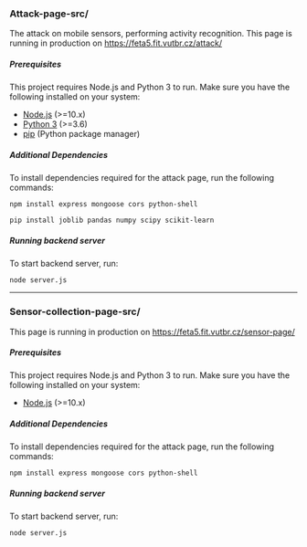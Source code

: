 ### Attack-page-src/

The attack on mobile sensors, performing activity recognition. 
This page is running in production on https://feta5.fit.vutbr.cz/attack/

##### Prerequisites
This project requires Node.js and Python 3 to run.
Make sure you have the following installed on your system:
- [Node.js](https://nodejs.org/) (>=10.x)
- [Python 3](https://www.python.org/downloads/) (>=3.6)
- [pip](https://pip.pypa.io/en/stable/installing/) (Python package manager)

##### Additional Dependencies
To install dependencies required for the attack page, run the following commands:

```
npm install express mongoose cors python-shell 
```
```
pip install joblib pandas numpy scipy scikit-learn
```

##### Running backend server
To start backend server, run:
```
node server.js
```

---
### Sensor-collection-page-src/

This page is running in production on https://feta5.fit.vutbr.cz/sensor-page/

##### Prerequisites
This project requires Node.js and Python 3 to run.
Make sure you have the following installed on your system:
- [Node.js](https://nodejs.org/) (>=10.x)
##### Additional Dependencies
To install dependencies required for the attack page, run the following commands:

```
npm install express mongoose cors python-shell 
```
##### Running backend server
To start backend server, run:
```
node server.js
```
